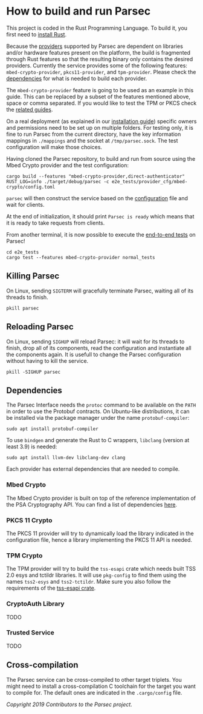 # How to build and run Parsec

This project is coded in the Rust Programming Language. To build it, you first need to [install
Rust](https://www.rust-lang.org/tools/install).

Because the [providers](providers.md) supported by Parsec are dependent on libraries and/or hardware
features present on the platform, the build is fragmented through Rust features so that the
resulting binary only contains the desired providers. Currently the service provides some of the
following features: `mbed-crypto-provider`, `pkcs11-provider`, and `tpm-provider`. Please check the
[dependencies](#dependencies) for what is needed to build each provider.

The `mbed-crypto-provider` feature is going to be used as an example in this guide. This can be
replaced by a subset of the features mentioned above, space or comma separated. If you would like to
test the TPM or PKCS check the [related
guides](tests#testing-the-tpm-provider-using-the-software-tpm).

On a real deployment (as explained in our [installation guide](install_parsec_linux.md)) specific
owners and permissions need to be set up on multiple folders. For testing only, it is fine to run
Parsec from the current directory, have the key information mappings in `./mappings` and the socket
at `/tmp/parsec.sock`. The test configuration will make those choices.

Having cloned the Parsec repository, to build and run from source using the Mbed Crypto provider and
the test configuration:

```````
cargo build --features "mbed-crypto-provider,direct-authenticator"
RUST_LOG=info ./target/debug/parsec -c e2e_tests/provider_cfg/mbed-crypto/config.toml
```````

`parsec` will then construct the service based on the [configuration](configuration.md) file and
wait for clients.

At the end of initialization, it should print `Parsec is ready` which means that it is ready to take
requests from clients.

From another terminal, it is now possible to execute the [end-to-end tests](tests#end-to-end-tests)
on Parsec!

```````
cd e2e_tests
cargo test --features mbed-crypto-provider normal_tests
```````

## Killing Parsec

On Linux, sending `SIGTERM` will gracefully terminate Parsec, waiting all of its threads to finish.

```````
pkill parsec
```````

## Reloading Parsec

On Linux, sending `SIGHUP` will reload Parsec: it will wait for its threads to finish, drop all of
its components, read the configuration and instantiate all the components again. It is usefull to
change the Parsec configuration without having to kill the service.

```````
pkill -SIGHUP parsec
```````

## Dependencies

The Parsec Interface needs the `protoc` command to be available on the `PATH` in order to use the
Protobuf contracts. On Ubuntu-like distributions, it can be installed via the package manager under
the name `protobuf-compiler`:

```````
sudo apt install protobuf-compiler
```````

To use `bindgen` and generate the Rust to C wrappers, `libclang` (version at least 3.9) is needed:

```````
sudo apt install llvm-dev libclang-dev clang
```````

Each provider has external dependencies that are needed to compile.

### Mbed Crypto

The Mbed Crypto provider is built on top of the reference implementation of the PSA Cryptography
API. You can find a list of dependencies
[here](https://github.com/parallaxsecond/rust-psa-crypto/tree/master/psa-crypto-sys).

### PKCS 11 Crypto

The PKCS 11 provider will try to dynamically load the library indicated in the configuration file,
hence a library implementing the PKCS 11 API is needed.

### TPM Crypto

The TPM provider will try to build the `tss-esapi` crate which needs built TSS 2.0 esys and tctildr
libraries. It will use `pkg-config` to find them using the names `tss2-esys` and `tss2-tctildr`.
Make sure you also follow the requirements of the [tss-esapi crate](https://docs.rs/tss-esapi).

### CryptoAuth Library

TODO

### Trusted Service

TODO

## Cross-compilation

The Parsec service can be cross-compiled to other target triplets. You might need to install a
cross-compilation C toolchain for the target you want to compile for. The default ones are indicated
in the `.cargo/config` file.

*Copyright 2019 Contributors to the Parsec project.*
